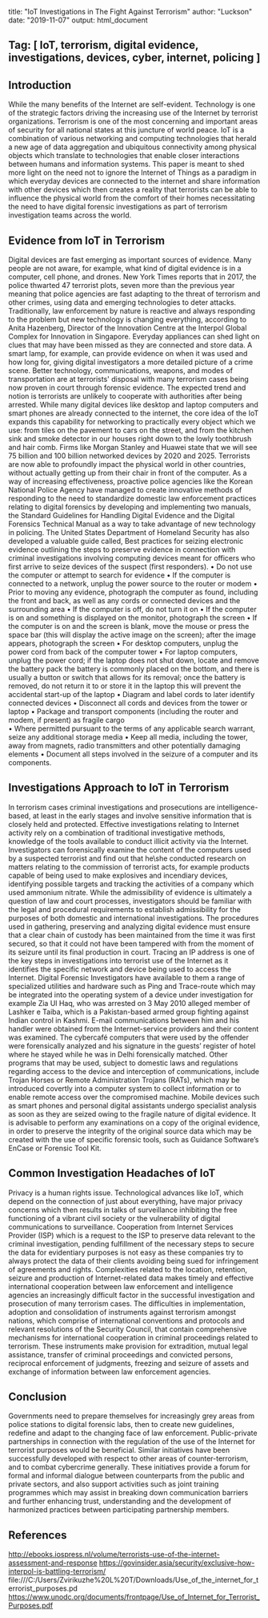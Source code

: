 title: "IoT Investigations in The Fight Against Terrorism"
author: "Luckson"
date: "2019-11-07"
output: html_document

## Tag: [ IoT, terrorism, digital evidence, investigations, devices, cyber, internet, policing ]

## Introduction
While the many benefits of the Internet are self-evident. Technology is one of the strategic factors driving the increasing use of the Internet by terrorist organizations.  Terrorism is one of the most concerning and important areas of security for all national states at this juncture of world peace. IoT is a combination of various networking and computing technologies that herald a new age of data aggregation and ubiquitous connectivity among physical objects which translate to technologies that enable closer interactions between humans and information systems. This paper is meant to shed more light on the need not to ignore the Internet of Things as a paradigm in which everyday devices are connected to the internet and share information with other devices which then creates a reality that terrorists can be able to influence the physical world from the comfort of their homes necessitating the need to have digital forensic investigations as part of terrorism investigation teams across the world.

## Evidence from IoT in Terrorism
Digital devices are fast emerging as important sources of evidence. Many people are not aware, for example, what kind of digital evidence is in a computer, cell phone, and drones. New York Times reports that in 2017, the police thwarted 47 terrorist plots, seven more than the previous year meaning that police agencies are fast adapting to the threat of terrorism and other crimes, using data and emerging technologies to deter attacks. Traditionally, law enforcement by nature is reactive and always responding to the problem but new technology is changing everything, according to Anita Hazenberg, Director of the Innovation Centre at the Interpol Global Complex for Innovation in Singapore. Everyday appliances can shed light on clues that may have been missed as they are connected and store data. A smart lamp, for example, can provide evidence on when it was used and how long for, giving digital investigators a more detailed picture of a crime scene.
Better technology, communications, weapons, and modes of transportation are at terrorists' disposal with many terrorism cases being now proven in court through forensic evidence. The expected trend and notion is terrorists are unlikely to cooperate with authorities after being arrested. While many digital devices like desktop and laptop computers and smart phones are already connected to the internet, the core idea of the IoT expands this capability for networking to practically every object which we use: from tiles on the pavement to cars on the street, and from the kitchen sink and smoke detector in our houses right down to the lowly toothbrush and hair comb. Firms like Morgan Stanley and Huawei state that we will see 75 billion and 100 billion networked devices by 2020 and 2025. Terrorists are now able to profoundly impact the physical world in other countries, without actually getting up from their chair in front of the computer.
As a way of increasing effectiveness, proactive police agencies like the Korean National Police Agency have managed to create innovative methods of responding to the need to standardize domestic law enforcement practices relating to digital forensics by developing and implementing two manuals, the Standard Guidelines for Handling Digital Evidence and the Digital Forensics Technical Manual as a way to take advantage of new technology in policing. 
The United States Department of Homeland Security has also developed a valuable guide called, Best practices for seizing electronic evidence outlining the steps to preserve evidence in connection with criminal investigations involving computing devices meant for officers who first arrive to seize devices of the suspect (first responders).
•	Do not use the computer or attempt to search for evidence 
•	If the computer is connected to a network, unplug the power source to the router or modem 
•	Prior to moving any evidence, photograph the computer as found, including the front and back, as well as any cords or connected devices and the surrounding area 
•	If the computer is off, do not turn it on 
•	If the computer is on and something is displayed on the monitor, photograph the screen 
•	If the computer is on and the screen is blank, move the mouse or press the space bar (this will display the active image on the screen); after the image appears, photograph the screen 
•	For desktop computers, unplug the power cord from back of the computer tower 
•	For laptop computers, unplug the power cord; if the laptop does not shut down, locate and remove the battery pack the battery is commonly placed on the bottom, and there is usually a button or switch that allows for its removal; once the battery is removed, do not return it to or store it in the laptop this will prevent the accidental start-up of the laptop
•	Diagram and label cords to later identify connected devices 
•	Disconnect all cords and devices from the tower or laptop 
•	Package and transport components (including the router and modem, if present) as fragile cargo  
•	Where permitted pursuant to the terms of any applicable search warrant, seize any additional storage media 
•	Keep all media, including the tower, away from magnets, radio transmitters and other potentially damaging elements 
•	Document all steps involved in the seizure of a computer and its components.

## Investigations Approach to IoT in Terrorism
In terrorism cases criminal investigations and prosecutions are intelligence-based, at least in the early stages and involve sensitive information that is closely held and protected. Effective investigations relating to Internet activity rely on a combination of traditional investigative methods, knowledge of the tools available to conduct illicit activity via the Internet. Investigators can forensically examine the content of the computers used by a suspected terrorist and find out that he\she conducted research on matters relating to the commission of terrorist acts, for example products capable of being used to make explosives and incendiary devices, identifying possible targets and tracking the activities of a company which used ammonium nitrate.
While the admissibility of evidence is ultimately a question of law and court processes, investigators should be familiar with the legal and procedural requirements to establish admissibility for the purposes of both domestic and international investigations. The procedures used in gathering, preserving and analyzing digital evidence must ensure that a clear chain of custody has been maintained from the time it was first secured, so that it could not have been tampered with from the moment of its seizure until its final production in court.
Tracing an IP address is one of the key steps in investigations into terrorist use of the Internet as it identifies the specific network and device being used to access the Internet. Digital Forensic Investigators have available to them a range of specialized utilities and hardware such as Ping and Trace-route which may be integrated into the operating system of a device under investigation for example Zia Ul Haq, who was arrested on 3 May 2010 alleged member of Lashker e Taiba, which is a Pakistan-based armed group fighting against Indian control in Kashmi. E-mail communications between him and his handler were obtained from the Internet-service providers and their content was examined. The cybercafé computers that were used by the offender were forensically analyzed and his signature in the guests’ register of hotel where he stayed while he was in Delhi forensically matched. 
Other programs that may be used, subject to domestic laws and regulations regarding access to the device and interception of communications, include Trojan Horses or Remote Administration Trojans (RATs), which may be introduced covertly into a computer system to collect information or to enable remote access over the compromised machine.
Mobile devices such as smart phones and personal digital assistants undergo specialist analysis as soon as they are seized owing to the fragile nature of digital evidence. It is advisable to perform any examinations on a copy of the original evidence, in order to preserve the integrity of the original source data which may be created with the use of specific forensic tools, such as Guidance Software’s EnCase or Forensic Tool Kit.

## Common Investigation Headaches of IoT
Privacy is a human rights issue. Technological advances like IoT, which depend on the connection of just about everything, have major privacy concerns which then results in talks of surveillance inhibiting the free functioning of a vibrant civil society or the vulnerability of digital communications to surveillance.
Cooperation from Internet Services Provider (ISP) which is a request to the ISP to preserve data relevant to the criminal investigation, pending fulfillment of the necessary steps to secure the data for evidentiary purposes is not easy as these companies try to always protect the data of their clients avoiding being sued for infringement of agreements and rights.
Complexities related to the location, retention, seizure and production of Internet-related data makes timely and effective international cooperation between law enforcement and intelligence agencies an increasingly difficult factor in the successful investigation and prosecution of many terrorism cases.
The difficulties in implementation, adoption and consolidation of instruments against terrorism amongst nations, which comprise of international conventions and protocols and relevant resolutions of the Security Council, that contain comprehensive mechanisms for international cooperation in criminal proceedings related to terrorism. These instruments make provision for extradition, mutual legal assistance, transfer of criminal proceedings and convicted persons, reciprocal enforcement of judgments, freezing and seizure of assets and exchange of information between law enforcement agencies.

## Conclusion
Governments need to prepare themselves for increasingly grey areas from police stations to digital forensic labs, then to create new guidelines, redefine and adapt to the changing face of law enforcement. Public-private partnerships in connection with the regulation of the use of the Internet for terrorist purposes would be beneficial. Similar initiatives have been successfully developed with respect to other areas of counter-terrorism, and to combat cybercrime generally. These initiatives provide a forum for formal and informal dialogue between counterparts from the public and private sectors, and also support activities such as joint training programmes which may assist in breaking down communication barriers and further enhancing trust, understanding and the development of harmonized practices between participating partnership members.

## References
http://ebooks.iospress.nl/volume/terrorists-use-of-the-internet-assessment-and-response
https://govinsider.asia/security/exclusive-how-interpol-is-battling-terrorism/
file:///C:/Users/Zvirikuzhe%20L%20T/Downloads/Use_of_the_internet_for_terrorist_purposes.pd
https://www.unodc.org/documents/frontpage/Use_of_Internet_for_Terrorist_Purposes.pdf
